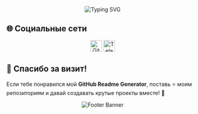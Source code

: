<p align="center">
  <img src="https://readme-typing-svg.demolab.com?font=Roboto+Mono&pause=1000&width=238&lines=github.com%2Farturssmirnovs" alt="Typing SVG" />
</p>


## 🌐 Социальные сети
<p align="center">
  <a href="https://arturssmirnovs.github.io"><img src="https://raw.githubusercontent.com/simple-icons/simple-icons/master/icons/github.svg" alt="GitHub" width="30" height="30"/></a>
  <a href="https://t.me/ВАШ_ТЕЛЕГРАМ"><img src="https://raw.githubusercontent.com/simple-icons/simple-icons/master/icons/telegram.svg" alt="Telegram" width="30" height="30"/></a>
</p>


## 🎉 Спасибо за визит!
Если тебе понравился мой **GitHub Readme Generator**, поставь ⭐ моим репозиториям и давай создавать крутые проекты вместе! 💪

<p align="center">
  <img src="https://capsule-render.vercel.app/api?text=Code%20with%20Fun!&animation=twinkling&type=waving&color=gradient&height=80" alt="Footer Banner"/>
</p>


